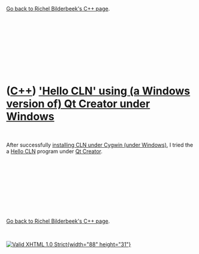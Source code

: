 

[Go back to Richel Bilderbeek's C++ page](Cpp.htm).

 

 

 

 

 

([C++](Cpp.htm)) ['Hello CLN' using (a Windows version of) Qt Creator under Windows](CppHelloClnQtCreatorWindows.htm)
=====================================================================================================================

 

After successfully [installing CLN under Cygwin (under
Windows)](CppClnInstallCygwin.htm), I tried the a [Hello
CLN](CppHelloCln.htm) program under [Qt Creator](CppQtCreator.htm).

 

 

 

 

 

[Go back to Richel Bilderbeek's C++ page](Cpp.htm).



 

[![Valid XHTML 1.0 Strict](valid-xhtml10.png){width="88"
height="31"}](http://validator.w3.org/check?uri=referer)
